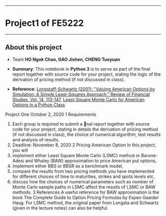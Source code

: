 ****
# Project1 of FE5222
****
## About this project


- Team **HO Ngok Chao, GAO Jishen, CHENG Tuoyuan**

- **Summary**: This notebook in **Python 3** is to serve as part of the final report together with source code for your project, stating the logic of the derivation of pricing method (if not discussed in class).

- **Reference**: [Longstaff-Schwartz (2001): "Valuing American Options by Simulation: A Simple Least-Squares Approach." Review of Financial Studies, Vol. 14, 113-147](https://www.google.de/url?sa=t&rct=j&q=&esrc=s&source=web&cd=1&cad=rja&uact=8&ved=0CCEQFjAAahUKEwiXtNSZm4rHAhXHOhQKHTjBD3k&url=https%3A%2F%2Fpeople.math.ethz.ch%2F~hjfurrer%2Fteaching%2FLongstaffSchwartzAmericanOptionsLeastSquareMonteCarlo.pdf&ei=7PO9VZeOBcf1ULiCv8gH&usg=AFQjCNFQr1r_Cf_pxylg_amU3TFOZVDc8w&sig2=ixZnX_wWQ48G66BMuQTPZA&bvm=bv.99261572,d.d24),
[Least-Square Monte Carlo for American Options in a Python Class](https://github.com/jpcolino/IPython_notebooks/blob/master/Least%20Square%20Monte%20Carlo%20Implementation%20in%20a%20Python%20Class.ipynb)

Project One
October 2, 2020
1 Requirements
1. Each group is required to submit a nal report together with source code for your project, stating in
details the derivation of pricing method (if not discussed in class), the choice of numerical algorithm,
test results and analysis of results.
2. Deadline: November 8, 2020
2 Pricing American Option
In this project, you will
1. implement either Least Square Monte Carlo (LSMC) method or Barone-Adesi and Whaley (BAW)
approximation to price American put options,
2. implement either BBS or BBSR as a benchmark model,
3. compare the results from two pricing methods you have implemented for different choices of time to
maturities, strikes and spots levels etc,
4. discuss how the choices of numerical parameters such as number of Monte Carlo sample paths in
LSMC affect the results of LSMC or BAW methods.
3 References
A useful reference for BAW approximation is the book The Complete Guide to Option Pricing Formulas
by Espen Gaarder Haug.
For LSMC method, the original paper from Longsta and Schwartz (given in the lecture notes) can
also be helpful.
